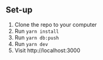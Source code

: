 
## Set-up<br/>
  1. Clone the repo to your computer<br/>
  2. Run `yarn install`<br/>
  3. Run `yarn db:push`<br/>
  4. Run `yarn dev`<br/>
  5. Visit http://localhost:3000<br/>
 
 
